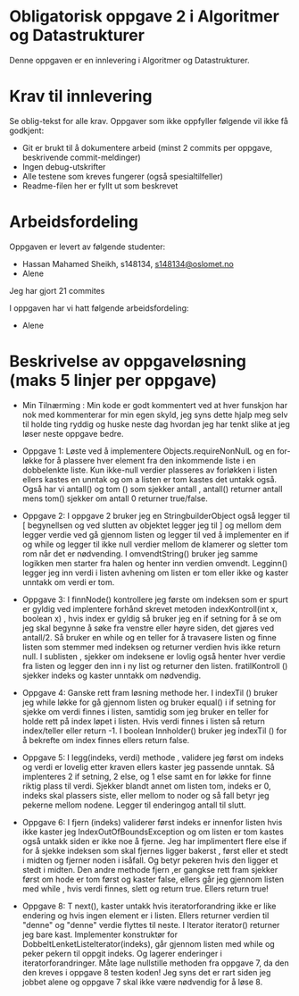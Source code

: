 # Obligatorisk oppgave 2 i Algoritmer og Datastrukturer

Denne oppgaven er en innlevering i Algoritmer og Datastrukturer. 

# Krav til innlevering

Se oblig-tekst for alle krav. Oppgaver som ikke oppfyller følgende vil ikke få godkjent:

* Git er brukt til å dokumentere arbeid (minst 2 commits per oppgave, beskrivende commit-meldinger)	
* Ingen debug-utskrifter
* Alle testene som kreves fungerer (også spesialtilfeller)
* Readme-filen her er fyllt ut som beskrevet

# Arbeidsfordeling

Oppgaven er levert av følgende studenter:
* Hassan Mahamed Sheikh, s148134, s148134@oslomet.no
* Alene

Jeg har gjort 21 commites

I oppgaven har vi hatt følgende arbeidsfordeling:
* Alene 

# Beskrivelse av oppgaveløsning (maks 5 linjer per oppgave)

* Min Tilnærming : Min kode er godt kommentert ved at hver funskjon har nok med kommenterar for min egen skyld,
jeg syns dette hjalp meg selv til holde ting ryddig og huske neste dag hvordan jeg har tenkt slike at jeg løser neste 
oppgave bedre. 

* Oppgave 1: Løste ved å implementere  Objects.requireNonNulL og en for-løkke for å plassere hver
            element fra den inkommende liste i en dobbelenkte liste. Kun ikke-null verdier plasseres av forløkken i listen
            ellers kastes en unntak og om a listen er tom kastes det untakk også. Også har vi antall() og tom () som 
            sjekker antall , antall()  returner antall mens tom() sjekker om antall 0 returner true/false.
            
* Oppgave 2: I oppgave 2 bruker jeg en StringbuilderObject også legger til [  begynellsen og ved slutten av objektet 
             legger jeg til ] og mellom dem legger verdie ved gå gjennom listen og legger til ved å implementer en if 
             og while og legger til ikke null verdier mellom de klamerer og sletter tom rom når det er nødvending.
             I omvendtString() bruker jeg samme logikken men starter fra halen og henter inn verdien omvendt. Legginn()
             legger jeg inn verdi i listen avhening om listen er tom eller ikke og kaster unntakk om verdi er tom.
             
* Oppgave 3: I finnNode() kontrollere jeg første om indeksen som er spurt er gyldig ved implentere forhånd skrevet 
             metoden indexKontroll(int x, boolean x) , hvis index er gyldig så bruker jeg en if setning for å se om jeg 
             skal begynne å søke fra venstre eller høyre siden, det gjøres ved antall/2. Så bruker en while og en teller 
             for å travasere listen og finne listen som stemmer med indeksen og returner verdien hvis ikke return null. 
             I sublisten , sjekker om indeksene er lovlig også henter hver verdie fra listen og legger den inn i ny 
             list og returner den listen. fratilKontroll () sjekker indeks og kaster unntakk om nødvendig.

* Oppgave 4: Ganske rett fram løsning methode her. I indexTil () bruker jeg while løkke for gå gjennom listen og 
             bruker equal() i if setning  for sjekke om verdi finnes i listen, samtidig som  jeg bruker en teller for
             holde rett på index løpet i listen. Hvis verdi finnes i listen så return index/teller  eller return -1.
             I  boolean Innholder() bruker jeg indexTil () for å bekrefte om index finnes ellers return false.   
                                
* Oppgave 5: I legg(indeks, verdi) methode , validere jeg først om indeks og verdi er lovelig etter kraven ellers kaster 
             jeg passende unntak. Så implenteres 2 if setning, 2 else, og 1 else samt en for løkke for finne riktig 
             plass til verdi. Sjekker blandt annet om listen tom, indeks er 0, indeks skal plassers siste, eller mellom
             to noder og så fall betyr jeg pekerne mellom nodene. Legger til enderingog antall til slutt.   

* Oppgave 6: I fjern (indeks) validerer først indeks er innenfor listen hvis ikke kaster jeg IndexOutOfBoundsException 
             og om listen er tom kastes også untakk siden er ikke noe å fjerne. Jeg har implimentert flere else if 
             for å sjekke indeksen som skal fjernes ligger bakerst , først eller et stedt i midten og fjerner noden i 
             isåfall. Og betyr pekeren hvis den ligger  et stedt i midten. Den andre methode fjern ,er gangkse rett fram
             sjekker først om hode er tom først og kaster false, ellers går jeg gjennom listen med while , hvis verdi
             finnes, slett og return true. Ellers return true! 
             
* Oppgave 8: T next(),  kaster untakk hvis iteratorforandring ikke er like endering og hvis ingen element er i listen. 
             Ellers returner verdien til "denne" og "denne" verdie flyttes til neste. I Iterator<T> iterator() returner jeg
             bare kast. Implementer konstruktør for DobbeltLenketListeIterator(indeks), går gjennom listen med while 
             og peker pekern til oppgit indeks. Og lagerer enderinger i iteratorforandringer. 
             Måte lage nullstille methoden fra oppgave 7, da den den kreves i oppgave 8 testen koden! 
             Jeg syns det er rart siden jeg jobbet alene og oppgave 7 skal ikke være nødvendig for å løse 8.
